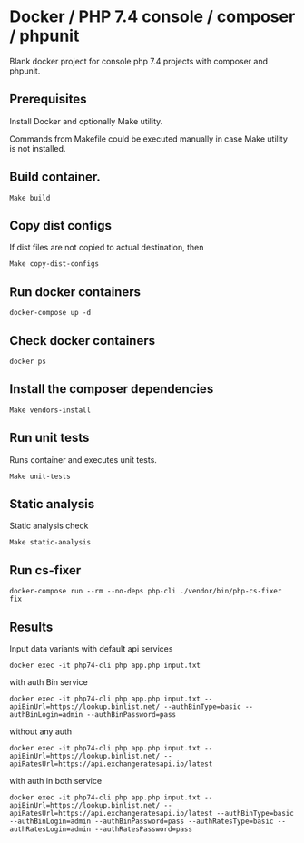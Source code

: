 # Docker / PHP 7.4 console / composer / phpunit 

Blank docker project for console php 7.4 projects with composer and phpunit.

## Prerequisites

Install Docker and optionally Make utility.

Commands from Makefile could be executed manually in case Make utility is not installed.

## Build container.

    Make build

## Copy dist configs

If dist files are not copied to actual destination, then
    
    Make copy-dist-configs
    
## Run docker containers

    docker-compose up -d
    
## Check docker containers

    docker ps

## Install the composer dependencies

    Make vendors-install
    
## Run unit tests

Runs container and executes unit tests.

    Make unit-tests

## Static analysis

Static analysis check

    Make static-analysis
    
## Run cs-fixer
    
    docker-compose run --rm --no-deps php-cli ./vendor/bin/php-cs-fixer fix
	    
## Results

Input data variants 
  with default api services

    docker exec -it php74-cli php app.php input.txt
   
   with auth Bin service

    docker exec -it php74-cli php app.php input.txt --apiBinUrl=https://lookup.binlist.net/ --authBinType=basic --authBinLogin=admin --authBinPassword=pass
    
   without any auth
    
    docker exec -it php74-cli php app.php input.txt --apiBinUrl=https://lookup.binlist.net/ --apiRatesUrl=https://api.exchangeratesapi.io/latest
    
  with auth in both service
   
    docker exec -it php74-cli php app.php input.txt --apiBinUrl=https://lookup.binlist.net/ --apiRatesUrl=https://api.exchangeratesapi.io/latest --authBinType=basic --authBinLogin=admin --authBinPassword=pass --authRatesType=basic --authRatesLogin=admin --authRatesPassword=pass
    